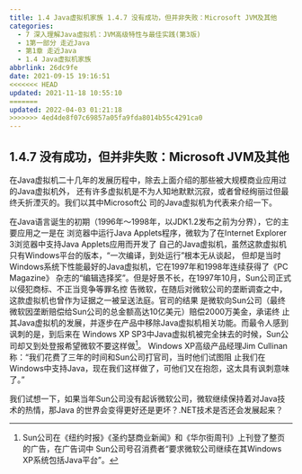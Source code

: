 ```yaml
---
title: 1.4 Java虚拟机家族 1.4.7 没有成功，但并非失败：Microsoft JVM及其他
categories: 
  - 7 深入理解Java虛拟机：JVM高级特性与最佳实践(第3版)
  - 1第一部分 走近Java
  - 第1章 走近Java
  - 1.4 Java虚拟机家族
abbrlink: 26dc9fe
date: 2021-09-15 19:16:51
<<<<<<< HEAD
updated: 2021-11-18 10:55:10
=======
updated: 2022-04-03 01:21:18
>>>>>>> 4ed4de8f07c69857a05fa9fda8014b55c4291ca0
---
```

## 1.4.7 没有成功，但并非失败：Microsoft JVM及其他
在Java虚拟机二十几年的发展历程中，除去上面介绍的那些被大规模商业应用过的Java虚拟机外， 还有许多虚拟机是不为人知地默默沉寂，或者曾经绚丽过但最终夭折湮灭的。我们以其中Microsoft公 司的Java虚拟机为代表来介绍一下。

在Java语言诞生的初期（1996年～1998年，以JDK1.2发布之前为分界），它的主要应用之一是在 浏览器中运行Java Applets程序，微软为了在Internet Explorer 3浏览器中支持Java Applets应用而开发了 自己的Java虚拟机，虽然这款虚拟机只有Windows平台的版本，“一次编译，到处运行”根本无从谈起， 但却是当时Windows系统下性能最好的Java虚拟机，它在1997年和1998年连续获得了《PC Magazine》 杂志的“编辑选择奖”。但是好景不长，在1997年10月，Sun公司正式以侵犯商标、不正当竞争等罪名控 告微软，在随后对微软公司的垄断调查之中，这款虚拟机也曾作为证据之一被呈送法庭。官司的结果 是微软向Sun公司（最终微软因垄断赔偿给Sun公司的总金额高达10亿美元）赔偿2000万美金，承诺终 止其Java虚拟机的发展，并逐步在产品中移除Java虚拟机相关功能。而最令人感到讽刺的是，到后来在 Windows XP SP3中Java虚拟机被完全抹去的时候，Sun公司却又到处登报希望微软不要这样做[^1]。 Windows XP高级产品经理Jim Cullinan称：“我们花费了三年的时间和Sun公司打官司，当时他们试图阻 止我们在Windows中支持Java，现在我们这样做了，可他们又在抱怨，这太具有讽刺意味了。”

我们试想一下，如果当年Sun公司没有起诉微软公司，微软继续保持着对Java技术的热情，那Java 的世界会变得更好还是更坏？.NET技术是否还会发展起来？

[^1]: Sun公司在《纽约时报》《圣约瑟商业新闻》和《华尔街周刊》上刊登了整页的广告，在广告词中 Sun公司号召消费者“要求微软公司继续在其Windows XP系统包括Java平台”。
